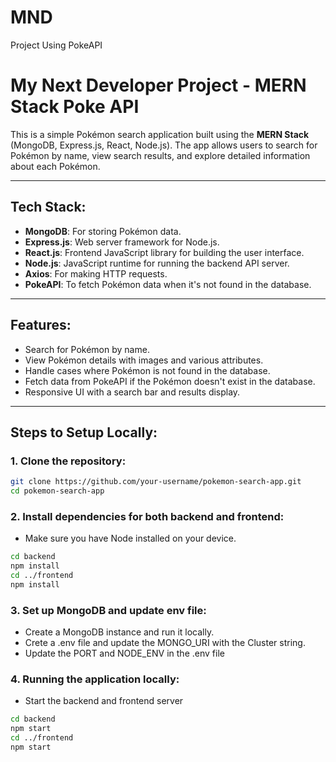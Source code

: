 # MND
Project Using PokeAPI

# My Next Developer Project - MERN Stack Poke API

This is a simple Pokémon search application built using the **MERN Stack** (MongoDB, Express.js, React, Node.js). The app allows users to search for Pokémon by name, view search results, and explore detailed information about each Pokémon.

---

## **Tech Stack:**

- **MongoDB**: For storing Pokémon data.
- **Express.js**: Web server framework for Node.js.
- **React.js**: Frontend JavaScript library for building the user interface.
- **Node.js**: JavaScript runtime for running the backend API server.
- **Axios**: For making HTTP requests.
- **PokeAPI**: To fetch Pokémon data when it's not found in the database.

---

## **Features:**

- Search for Pokémon by name.
- View Pokémon details with images and various attributes.
- Handle cases where Pokémon is not found in the database.
- Fetch data from PokeAPI if the Pokémon doesn't exist in the database.
- Responsive UI with a search bar and results display.

---

## **Steps to Setup Locally:**

### **1. Clone the repository:**

```bash
git clone https://github.com/your-username/pokemon-search-app.git
cd pokemon-search-app
```
### **2. Install dependencies for both backend and frontend:**
    
- Make sure you have Node installed on your device.

``` bash 
cd backend
npm install
cd ../frontend
npm install
```
### **3. Set up MongoDB and update env file:**

 - Create a MongoDB instance and run it locally. 
 - Crete a .env file and update the MONGO_URI with the Cluster string.
 - Update the PORT and NODE_ENV in the .env file

### **4. Running the application locally:**

 - Start the backend and frontend server

 ```bash
 cd backend
npm start
cd ../frontend
npm start
```
